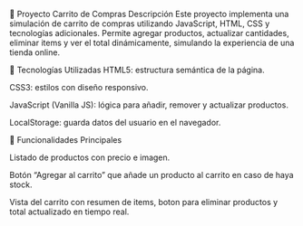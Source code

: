 🛒 Proyecto Carrito de Compras
Descripción
Este proyecto implementa una simulación de carrito de compras utilizando JavaScript, HTML, CSS y tecnologías adicionales. Permite agregar productos, actualizar cantidades, eliminar items y ver el total dinámicamente, simulando la experiencia de una tienda online.

🚀 Tecnologías Utilizadas
HTML5: estructura semántica de la página.

CSS3: estilos con diseño responsivo.

JavaScript (Vanilla JS): lógica para añadir, remover y actualizar productos.

LocalStorage: guarda datos del usuario en el navegador.


🧠 Funcionalidades Principales

Listado de productos con precio e imagen.

Botón “Agregar al carrito” que añade un producto al carrito en caso  de haya stock.

Vista del carrito con resumen de items, boton para eliminar productos y total actualizado en tiempo real.

